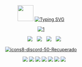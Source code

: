 
<div style="text-align: center;">
	<picture><img src = "https://github.com/7oSkaaa/7oSkaaa/blob/main/Images/about_me.gif?raw=true" width = 50px></picture>
  <a href="https://git.io/typing-svg">
    <img src="https://readme-typing-svg.demolab.com?font=Fira+Code&pause=1000&width=435&lines=%C2%A1Hola!+Soy+Wilson+Garc%C3%ADa.+Bienvenidos!&center=true&color=22c3e6" alt="Typing SVG" />
  </a>
</div>



<p align="center">
	<a href='https://postimages.org/' target='_blank'><img src='https://i.postimg.cc/jqh3CLNx/1.png' border='0' alt='1'/></a>
 <div align="center"  class="icons-social" style="margin-left: 10px;">
        <a style="margin-left: 10px;"  target="_blank" href="https://www.linkedin.com/in/wilson-garcia-arboleda/">
        <img src="https://img.icons8.com/?size=100&id=447&format=png&color=22C3E6"></a>
       	<a style="margin-left: 10px;" target="_blank" href="https://wilsongarcia.itch.io/">
	<img src="https://img.icons8.com/?size=100&id=b9_NzGK1H_Pe&format=png&color=22C3E6"></a>
	<a style="margin-left: 10px;" target="_blank"https://drive.google.com/file/d/142D1J9vabFLXXnU5Yms-ttjZX4HGM2H1/view?usp=sharing">
	<img src="https://img.icons8.com/?size=100&id=39372&format=png&color=22C3E6"></a>
	 <a style="margin-left: 10px;" target="_blank" href="https://discord.com/users/wilon6942">
	<img src="https://img.icons8.com/?size=100&id=gxdxl0oMFoSA&format=png&color=22C3E6"></a>
 </div>
</p>



 <p align="center">
	 <a href='https://postimages.org/' target='_blank'><img src='https://i.postimg.cc/brMz1LMb/icons8-discord-50-Recuperado.png' border='0' alt='icons8-discord-50-Recuperado'/></a>
 <div align="center"  class="icons-social" style="margin-left: 20px;">
        <img src="https://img.icons8.com/?size=100&id=38240&format=png&color=22C3E6"></a>
	<img src="https://img.icons8.com/?size=100&id=26029&format=png&color=22C3E6"></a>
	<img src="https://img.icons8.com/?size=100&id=55205&format=png&color=22C3E6"></a>
	 <img src="https://img.icons8.com/?size=100&id=121601&format=png&color=22C3E6"></a>
	<img src="https://img.icons8.com/?size=100&id=11113&format=png&color=22C3E6"></a>
	<img src="https://img.icons8.com/?size=100&id=11566&format=png&color=22C3E6"></a>
	<img src="https://img.icons8.com/?size=100&id=03aYi0fY0D9X&format=png&color=22C3E6"></a>
	 
 </div>
</p>

<!-- ## 👋 &nbsp;Hey there! I'm Aditya Kanoi -->

